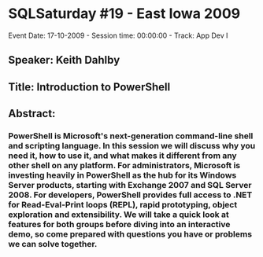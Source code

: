 # SQLSaturday #19 - East Iowa 2009
Event Date: 17-10-2009 - Session time: 00:00:00 - Track: App Dev I
## Speaker: Keith Dahlby
## Title: Introduction to PowerShell
## Abstract:
### PowerShell is Microsoft's next-generation command-line shell and scripting language. In this session we will discuss why you need it, how to use it, and what makes it different from any other shell on any platform. For administrators, Microsoft is investing heavily in PowerShell as the hub for its Windows Server products, starting with Exchange 2007 and SQL Server 2008. For developers, PowerShell provides full access to .NET for Read-Eval-Print loops (REPL), rapid prototyping, object exploration and extensibility. We will take a quick look at features for both groups before diving into an interactive demo, so come prepared with questions you have or problems we can solve together.

